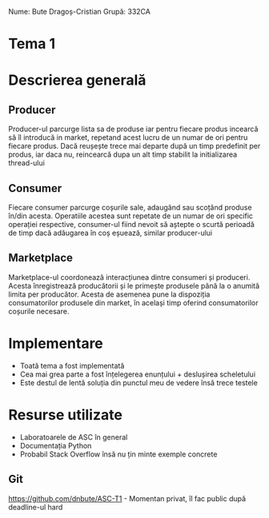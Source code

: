 Nume: Bute Dragoș-Cristian
Grupă: 332CA

# Tema 1

# Descrierea generală

**Producer**
-
Producer-ul parcurge lista sa de produse iar pentru fiecare produs
incearcă să îl introducă in market, repetand acest lucru de un numar de ori pentru fiecare produs.
Dacă reușește trece mai departe după un timp predefinit per produs,
iar daca nu, reincearcă dupa un alt timp stabilit la initializarea thread-ului

**Consumer**
-
Fiecare consumer parcurge coșurile sale, adaugând sau scoțând produse în/din acesta.
Operatiile acestea sunt repetate de un numar de ori specific operației respective,
consumer-ul fiind nevoit să aștepte o scurtă perioadă de timp dacă adăugarea în coș
eșuează, similar producer-ului

**Marketplace**
-
Marketplace-ul coordonează interacțiunea dintre consumeri și produceri.
Acesta înregistrează producătorii și le primește produsele pănă la o anumită
limita per producător.
Acesta de asemenea pune la dispoziția consumatorilor produsele din market, în același
timp oferind consumatorilor coșurile necesare.

# Implementare

* Toată tema a fost implementată
* Cea mai grea parte a fost înțelegerea enunțului + deslușirea scheletului
* Este destul de lentă soluția din punctul meu de vedere însă trece testele

# Resurse utilizate

* Laboratoarele de ASC în general
* Documentația Python
* Probabil Stack Overflow însă nu țin minte exemple concrete



## Git

https://github.com/dnbute/ASC-T1 - Momentan privat, îl fac public după deadline-ul hard
